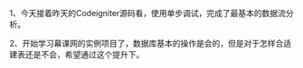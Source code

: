 1、今天接着昨天的Codeigniter源码看，使用单步调试，完成了最基本的数据流分析。

2、开始学习幕课网的实例项目了，数据库基本的操作是会的，但是对于怎样合适建表还是不会，希望通过这个提升下。
